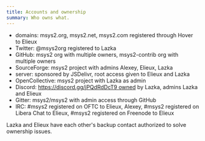 ```yaml
---
title: Accounts and ownership
summary: Who owns what.
---
```


- domains: msys2.org, msys2.net, msys2.com registered through Hover to Elieux
- Twitter: @msys2org registered to Lazka
- GitHub: msys2 org with multiple owners, msys2-contrib org with multiple owners
- SourceForge: msys2 project with admins Alexey, Elieux, Lazka
- server: sponsored by JSDelivr, root access given to Elieux and Lazka
- OpenCollective: msys2 project with Lazka as admin
- Discord: https://discord.gg/jPQdRdDcT9 owned by Lazka, admins Lazka and Elieux
- Gitter: msys2/msys2 with admin access through GitHub
- IRC: #msys2 registered on OFTC to Elieux, Alexey, #msys2 registered on Libera Chat to Elieux, #msys2 registered on Freenode to Elieux

Lazka and Elieux have each other's backup contact authorized to solve ownership issues.
